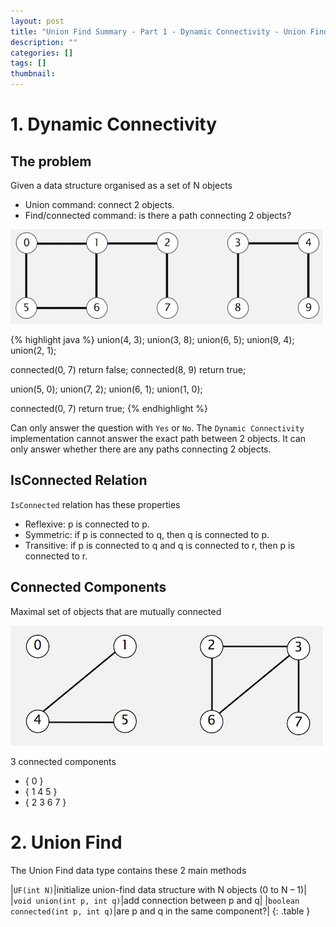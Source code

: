 ```yaml
---
layout: post
title: "Union Find Summary - Part 1 - Dynamic Connectivity - Union Find"
description: ""
categories: []
tags: []
thumbnail:
---
```


# 1. Dynamic Connectivity

## The problem

Given a data structure organised as a set of N objects

- Union command: connect 2 objects.
- Find/connected command: is there a path connecting 2 objects?

![](/files/2018-04-30-union-find-summary/img1.png)

{% highlight java %}
union(4, 3);
union(3, 8);
union(6, 5);
union(9, 4);
union(2, 1);

connected(0, 7) return false;
connected(8, 9) return true;

union(5, 0);
union(7, 2);
union(6, 1);
union(1, 0);

connected(0, 7) return true;
{% endhighlight %}

Can only answer the question with `Yes` or `No`. The `Dynamic Connectivity` implementation cannot
answer the exact path between 2 objects. It can only answer whether there are any paths connecting 2
objects.

<!-- more -->

## IsConnected Relation

`IsConnected` relation has these properties

- Reflexive: p is connected to p.
- Symmetric: if p is connected to q, then q is connected to p.
- Transitive: if p is connected to q and q is connected to r, then p is connected to r.

## Connected Components

Maximal set of objects that are mutually connected

![](/files/2018-04-30-union-find-summary/img2.png)

3 connected components

- { 0 }
- { 1 4 5 }
- { 2 3 6 7 }

# 2. Union Find

The Union Find data type contains these 2 main methods

|`UF(int N)`|initialize union-find data structure with N objects (0 to N – 1)|
|`void union(int p, int q)`|add connection between p and q|
|`boolean connected(int p, int q)`|are p and q in the same component?|
{: .table }
